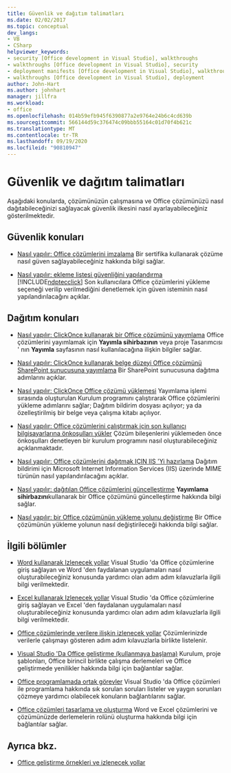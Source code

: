 ```yaml
---
title: Güvenlik ve dağıtım talimatları
ms.date: 02/02/2017
ms.topic: conceptual
dev_langs:
- VB
- CSharp
helpviewer_keywords:
- security [Office development in Visual Studio], walkthroughs
- walkthroughs [Office development in Visual Studio], security
- deployment manifests [Office development in Visual Studio], walkthroughs
- walkthroughs [Office development in Visual Studio], deployment
author: John-Hart
ms.author: johnhart
manager: jillfra
ms.workload:
- office
ms.openlocfilehash: 014b59efb945f6390877a2e9764e24b6c4cd639b
ms.sourcegitcommit: 566144d59c376474c09bbb55164c01d70f4b621c
ms.translationtype: MT
ms.contentlocale: tr-TR
ms.lasthandoff: 09/19/2020
ms.locfileid: "90810947"
---
```

# <a name="security-and-deployment-walkthroughs"></a>Güvenlik ve dağıtım talimatları
  Aşağıdaki konularda, çözümünüzün çalışmasına ve Office çözümünüzü nasıl dağıtabileceğinizi sağlayacak güvenlik ilkesini nasıl ayarlayabileceğiniz gösterilmektedir.

## <a name="security-topics"></a>Güvenlik konuları
- [Nasıl yapılır: Office çözümlerini imzalama](../vsto/how-to-sign-office-solutions.md) Bir sertifika kullanarak çözüme nasıl güven sağlayabileceğiniz hakkında bilgi sağlar.

- [Nasıl yapılır: ekleme listesi güvenliğini yapılandırma](../vsto/how-to-configure-inclusion-list-security.md) [!INCLUDE[ndptecclick](../vsto/includes/ndptecclick-md.md)] Son kullanıcılara Office çözümlerini yükleme seçeneği verilip verilmediğini denetlemek için güven isteminin nasıl yapılandırılacağını açıklar.

## <a name="deployment-topics"></a>Dağıtım konuları
- [Nasıl yapılır: ClickOnce kullanarak bir Office çözümünü yayımlama](/previous-versions/bb386095(v=vs.110)) Office çözümlerini yayımlamak için **Yayımla sihirbazının** veya proje Tasarımcısı ' nın **Yayımla** sayfasının nasıl kullanılacağına ilişkin bilgiler sağlar.

- [Nasıl yapılır: ClickOnce kullanarak belge düzeyi Office çözümünü SharePoint sunucusuna yayımlama](/previous-versions/bb608595(v=vs.110)) Bir SharePoint sunucusuna dağıtma adımlarını açıklar.

- [Nasıl yapılır: ClickOnce Office çözümü yüklemesi](/previous-versions/bb608592(v=vs.110)) Yayımlama işlemi sırasında oluşturulan Kurulum programını çalıştırarak Office çözümlerini yükleme adımlarını sağlar; Dağıtım bildirim dosyası açılıyor; ya da özelleştirilmiş bir belge veya çalışma kitabı açılıyor.

- [Nasıl yapılır: Office çözümlerini çalıştırmak için son kullanıcı bilgisayarlarına önkoşulları yükler](/previous-versions/bb608608(v=vs.110)) Çözüm bileşenlerini yüklemeden önce önkoşulları denetleyen bir kurulum programını nasıl oluşturabileceğiniz açıklanmaktadır.

- [Nasıl yapılır: Office çözümlerini dağıtmak IÇIN IIS 'Yi hazırlama](/previous-versions/bb608629(v=vs.110)) Dağıtım bildirimi için Microsoft Internet Information Services (IIS) üzerinde MIME türünün nasıl yapılandırılacağını açıklar.

- [Nasıl yapılır: dağıtılan Office çözümlerini güncelleştirme](/previous-versions/bb157871(v=vs.110)) **Yayımlama sihirbazını**kullanarak bir Office çözümünü güncelleştirme hakkında bilgi sağlar.

- [Nasıl yapılır: bir Office çözümünün yükleme yolunu değiştirme](/previous-versions/bb608626(v=vs.110)) Bir Office çözümünün yükleme yolunun nasıl değiştirileceği hakkında bilgi sağlar.

## <a name="related-sections"></a>İlgili bölümler
- [Word kullanarak Izlenecek yollar](../vsto/walkthroughs-using-word.md) Visual Studio 'da Office çözümlerine giriş sağlayan ve Word 'den faydalanan uygulamaları nasıl oluşturabileceğiniz konusunda yardımcı olan adım adım kılavuzlarla ilgili bilgi verilmektedir.

- [Excel kullanarak Izlenecek yollar](../vsto/walkthroughs-using-excel.md) Visual Studio 'da Office çözümlerine giriş sağlayan ve Excel 'den faydalanan uygulamaları nasıl oluşturabileceğiniz konusunda yardımcı olan adım adım kılavuzlarla ilgili bilgi verilmektedir.

- [Office çözümlerinde verilere ilişkin izlenecek yollar](../vsto/data-in-office-solutions-walkthroughs.md) Çözümlerinizde verilerle çalışmayı gösteren adım adım kılavuzlarla birlikte listelenir.

- [Visual Studio 'Da Office geliştirme &#40;kullanmaya başlama&#41;](../vsto/getting-started-office-development-in-visual-studio.md) Kurulum, proje şablonları, Office birincil birlikte çalışma derlemeleri ve Office geliştirmede yenilikler hakkında bilgi için bağlantılar sağlar.

- [Office programlamada ortak görevler](../vsto/common-tasks-in-office-programming.md) Visual Studio 'da Office çözümleri ile programlama hakkında sık sorulan soruları listeler ve yaygın sorunları çözmeye yardımcı olabilecek konuların bağlantılarını sağlar.

- [Office çözümleri tasarlama ve oluşturma](../vsto/designing-and-creating-office-solutions.md) Word ve Excel çözümlerini ve çözümünüzde derlemelerin rolünü oluşturma hakkında bilgi için bağlantılar sağlar.

## <a name="see-also"></a>Ayrıca bkz.
- [Office geliştirme örnekleri ve izlenecek yollar](../vsto/office-development-samples-and-walkthroughs.md)